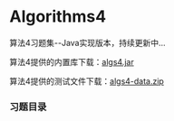 # Algorithms4

算法4习题集--Java实现版本，持续更新中...

算法4提供的内置库下载：[algs4.jar](https://algs4.cs.princeton.edu/code/)

算法4提供的测试文件下载：[algs4-data.zip](https://algs4.cs.princeton.edu/code/)

### 习题目录
